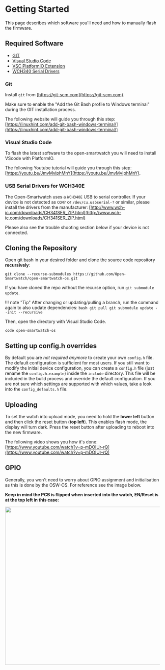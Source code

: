 # Getting Started

This page describes which software you'll need and how to manually flash the firmware.

## Required Software

- [GIT](https://git-scm.com)
- [Visual Studio Code](https://code.visualstudio.com)
- [VSC PlatformIO Extension](https://marketplace.visualstudio.com/items?itemName=platformio.platformio-ide)
- [WCH340 Serial Drivers](http://www.wch-ic.com/downloads/CH341SER_ZIP.html)

### Git

Install `git` from [https://git-scm.com](https://git-scm.com).

Make sure to enable the "Add the Git Bash profile to Windows terminal" during the GIT installation process.

The following website will guide you through this step: [https://linuxhint.com/add-git-bash-windows-terminal/](https://linuxhint.com/add-git-bash-windows-terminal/)

### Visual Studio Code

To flash the latest software to the open-smartwatch you will need to install VScode with PlatformIO.

The following Youtube tutorial will guide you through this step: [https://youtu.be/JmvMvIphMnY](https://youtu.be/JmvMvIphMnY).

### USB Serial Drivers for WCH340E

The Open-Smartwatch uses a `WCH340E` USB to serial controller. If your device is not detected as `COM?` or `/dev/cu.usbserial-?` or similar, please install the drivers from the manufacturer: [http://www.wch-ic.com/downloads/CH341SER_ZIP.html](http://www.wch-ic.com/downloads/CH341SER_ZIP.html)

Please also see the trouble shooting section below if your device is not connected.

## Cloning the Repository

Open git bash in your desired folder and clone the source code repository **recursively**:

    git clone --recurse-submodules https://github.com/Open-Smartwatch/open-smartwatch-os.git

If you have cloned the repo without the recurse option, run `git submodule update`.

!!! note "Tip"
    After changing or updating/pulling a branch, run the command again to also update dependencies:
    ```bash
    git pull
    git submodule update --init --recursive
    ```

Then, open the directory with Visual Studio Code.

    code open-smartwatch-os

## Setting up config.h overrides

By default you are *not required anymore* to create your own `config.h` file. The default configuration is sufficient for most users. If you still want to modify the initial device configuration, you can create a `config.h` file (just rename the `config.h.example`) inside the `include` directory. This file will be included in the build process and override the default configuration. If you are not sure which settings are supported with which values, take a look into the `config_defaults.h` file.

## Uploading

To set the watch into upload mode, you need to hold the **lower left** button and then click the reset button (**top left**). This enables flash mode, the display will turn dark.
Press the reset button after uploading to reboot into the new firmware.

The following video shows you how it's done: [https://www.youtube.com/watch?v=p-mDOIUr-rQ](https://www.youtube.com/watch?v=p-mDOIUr-rQ)

## GPIO

Generally, you won't need to worry about GPIO assignment and initialisation as this is done by the OSW-OS. For reference see the image below.

**Keep in mind the PCB is flipped when inserted into the watch, EN/Reset is at the top left in this case:**

<img src="/assets/uploading.jpg" width="512px"/>